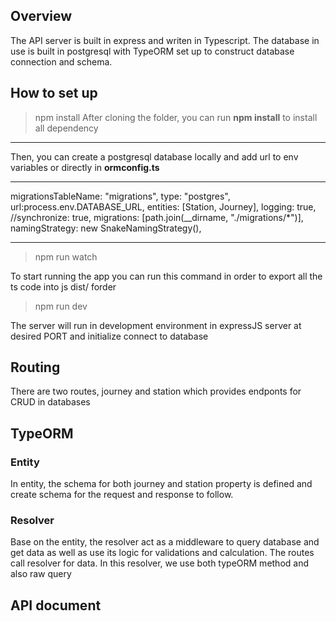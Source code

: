 ## Overview

The API server is built in express and writen in Typescript.
The database in use is built in postgresql with TypeORM set up to construct database connection and schema.

## How to set up

> npm install
> After cloning the folder, you can run **npm install** to install all dependency

---

Then, you can create a postgresql database locally and add url to env variables or directly in **ormconfig.ts**

---

migrationsTableName: "migrations",
type: "postgres",
url:process.env.DATABASE_URL,
entities: [Station, Journey],
logging: true,
//synchronize: true,
migrations: [path.join(__dirname, "./migrations/*")],
namingStrategy: new SnakeNamingStrategy(),

---

> npm run watch

To start running the app you can run this command in order to export all the ts code into js dist/ forder

> npm run dev

The server will run in development environment in expressJS server at desired PORT and initialize connect to database

## Routing
There are two routes, journey and station which provides endponts for CRUD in databases

## TypeORM
### Entity
In entity, the schema for both journey and station property is defined and create schema for the request and response to follow.

### Resolver
Base on the entity, the resolver act as a middleware to query database and get data as well as use its logic for validations and calculation. The routes call resolver for data. In this resolver, we use both typeORM method and also raw query

## API document
